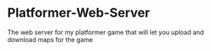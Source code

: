 # Platformer-Web-Server
The web server for my platformer game that will let you upload and download maps for the game
